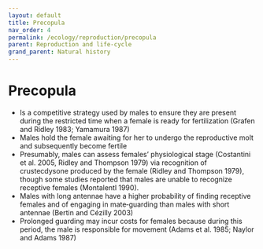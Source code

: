 ```yaml
---
layout: default
title: Precopula
nav_order: 4
permalink: /ecology/reproduction/precopula
parent: Reproduction and life-cycle
grand_parent: Natural history
---
```


# Precopula

- Is a competitive strategy used by males to ensure they are present during the restricted time when a female is ready for fertilization (Grafen and Ridley 1983; Yamamura 1987)
- Males hold the female awaiting for her to undergo the reproductive molt and subsequently become fertile
- Presumably, males can assess females’ physiological stage (Costantini et al. 2005, Ridley and Thompson 1979) via recognition of crustecdysone produced by the female (Ridley and Thompson 1979), though some  studies reported that males are unable to recognize receptive females (Montalentl 1990). 
- Males with long antennae have  a higher probability of finding receptive females and of engaging in mate‐guarding than males with short antennae (Bertin and Cézilly 2003)
- Prolonged guarding may incur costs for females because during this period, the male is responsible for movement (Adams et al. 1985; Naylor and Adams 1987)
